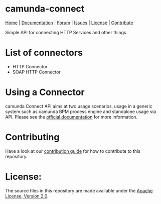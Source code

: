 camunda-connect
===============

<p>
  <a href="http://camunda.org/">Home</a> |
  <a href="http://docs.camunda.org/latest/api-references/connect/">Documentation</a> |
  <a href="http://camunda.org/community/forum.html">Forum</a> |
  <a href="https://app.camunda.com/jira/browse/CAM">Issues</a> |
  <a href="LICENSE">License</a> |
  <a href="CONTRIBUTING.md">Contribute</a>
</p>

Simple API for connecting HTTP Services and other things.

# List of connectors

* HTTP Connector
* SOAP HTTP Connector

# Using a Connector

camunda Connect API aims at two usage scenarios, usage in a generic system such as camunda BPM
process engine and standalone usage via API. Please see the [official documentation](https://docs.camunda.org/manual/latest/reference/connect/) for more information.

# Contributing

Have a look at our [contribution guide](https://github.com/camunda/camunda-bpm-platform/blob/master/CONTRIBUTING.md) for how to contribute to this repository.


# License:

The source files in this repository are made available under the <a href="LICENSE">Apache License, Version 2.0</a>.



[CONTRIBUTING.md]: https://github.com/camunda/camunda-bpm-platform/blob/master/CONTRIBUTING.md
